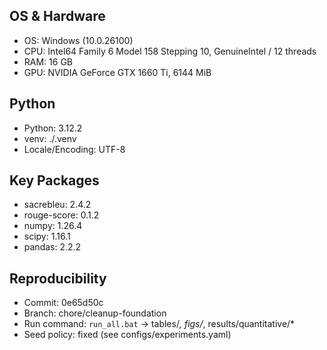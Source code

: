 ## OS & Hardware
- OS: Windows (10.0.26100)
- CPU: Intel64 Family 6 Model 158 Stepping 10, GenuineIntel / 12 threads
- RAM: 16 GB
- GPU: NVIDIA GeForce GTX 1660 Ti, 6144 MiB

## Python
- Python: 3.12.2
- venv: ./.venv
- Locale/Encoding: UTF-8

## Key Packages
- sacrebleu: 2.4.2
- rouge-score: 0.1.2
- numpy: 1.26.4
- scipy: 1.16.1
- pandas: 2.2.2

## Reproducibility
- Commit: 0e65d50c
- Branch: chore/cleanup-foundation
- Run command: `run_all.bat` → tables/*, figs/*, results/quantitative/*
- Seed policy: fixed (see configs/experiments.yaml)